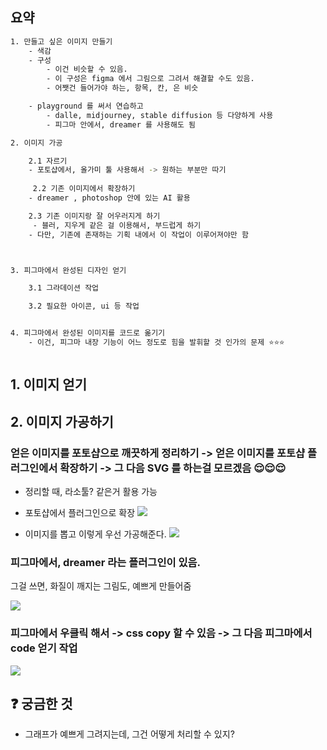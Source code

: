 

## 요약 
``` bash
1. 만들고 싶은 이미지 만들기 
	- 색감 
	- 구성 
		- 이건 비슷할 수 있음. 
		- 이 구성은 figma 에서 그림으로 그려서 해결할 수도 있음. 
		- 어쨋건 들어가야 하는, 항목, 칸, 은 비슷 

	- playground 를 써서 연습하고 
		- dalle, midjourney, stable diffusion 등 다양하게 사용 
		- 피그마 안에서, dreamer 를 사용해도 됨 

2. 이미지 가공 

	2.1 자르기 
	- 포토샵에서, 올가미 툴 사용해서 -> 원하는 부분만 따기 
	
	 2.2 기존 이미지에서 확장하기 
	- dreamer , photoshop 안에 있는 AI 활용

	2.3 기존 이미지랑 잘 어우러지게 하기
	 - 블러, 지우게 같은 걸 이용해서, 부드럽게 하기 
	- 다만, 기존에 존재하는 기획 내에서 이 작업이 이루어져야만 함 



3. 피그마에서 완성된 디자인 얻기 

	3.1 그라데이션 작업 

	3.2 필요한 아이콘, ui 등 작업 


4. 피그마에서 완성된 이미지를 코드로 옮기기 
	- 이건, 피그마 내장 기능이 어느 정도로 힘을 발휘할 것 인가의 문제 ⭐⭐⭐ 



```


## 1. 이미지 얻기 


## 2. 이미지 가공하기
### 얻은 이미지를 포토샵으로 깨끗하게 정리하기 -> 얻은 이미지를 포토샵 플러그인에서 확장하기 -> 그 다음 SVG 를 하는걸 모르겠음 😌😌😌 


- 정리할 때, 라소툴? 같은거 활용 가능 

- 포토샵에서 플러그인으로 확장 
![](https://i.imgur.com/fs2LLE2.png)



- 이미지를 뽑고 이렇게 우선 가공해준다. 
![](https://i.imgur.com/S1sRv7p.png)








### 피그마에서, dreamer 라는 플러그인이 있음. 
그걸 쓰면, 화질이 깨지는 그림도, 예쁘게 만들어줌 


![](https://i.imgur.com/JI2xLbf.png)



### 피그마에서 우클릭 해서 -> css copy 할 수 있음 -> 그 다음 피그마에서 code 얻기 작업 

![](https://i.imgur.com/EZdFyZi.png)




## ❓ 궁금한 것 

- 그래프가 예쁘게 그려지는데, 그건 어떻게 처리할 수 있지? 


